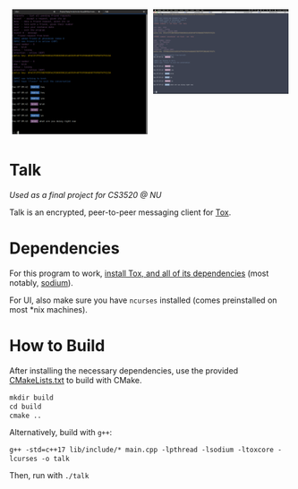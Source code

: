 <style>
.row {
    display: flex;
}

.column {
    flex: 33.33%;
    padding: 5px;
}
</style>

<div class="row">
    <div class="column">
        <img src="screen_linux_1.png" style="width:100%">
    </div>
    <div class="column">
        <img src="screen_mac.png" style="width:100%">
    </div>
</div>


# Talk

*Used as a final project for CS3520 @ NU*

Talk is an encrypted, peer-to-peer messaging client for [Tox](https://github.com/TokTok/c-toxcore/).


# Dependencies

For this program to work, [install Tox, and all of its dependencies](https://github.com/TokTok/c-toxcore/blob/master/INSTALL.md#requirements) (most notably, [sodium](https://doc.libsodium.org/installation)).

For UI, also make sure you have `ncurses` installed (comes preinstalled on most *nix machines).


# How to Build

After installing the necessary dependencies, use the provided [CMakeLists.txt](./CMakeLists.txt) to build with CMake.
```
mkdir build
cd build
cmake ..
```

Alternatively, build with `g++`:
```
g++ -std=c++17 lib/include/* main.cpp -lpthread -lsodium -ltoxcore -lcurses -o talk
```

Then, run with `./talk`
